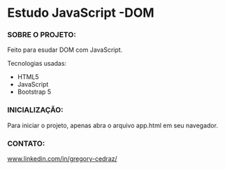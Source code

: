 # Estudo JavaScript -DOM

### SOBRE O PROJETO:
Feito para esudar DOM com JavaScript.

Tecnologias usadas:
* HTML5
* JavaScript
* Bootstrap 5

### INICIALIZAÇÃO:
Para iniciar o projeto, apenas abra o arquivo app.html em seu navegador.

### CONTATO:
www.linkedin.com/in/gregory-cedraz/
